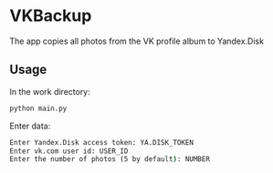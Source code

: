 # VKBackup
The app copies all photos from the VK profile album to Yandex.Disk
## Usage
In the work directory:
```cmd
python main.py
```
Enter data:
```cmd
Enter Yandex.Disk access token: YA.DISK_TOKEN
Enter vk.com user id: USER_ID
Enter the number of photos (5 by default): NUMBER
```
